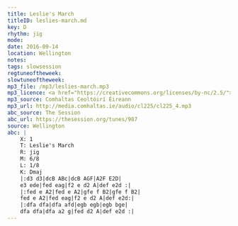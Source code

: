 ```yaml
---
title: Leslie's March
titleID: leslies-march.md
key: D
rhythm: jig
mode:
date: 2016-09-14
location: Wellington
notes:
tags: slowsession
regtuneoftheweek:
slowtuneoftheweek:
mp3_file: /mp3/leslies-march.mp3
mp3_licence: <a href="https://creativecommons.org/licenses/by-nc/2.5/">CC-BY-NC-2.5</a>
mp3_source: Comhaltas Ceoltóirí Éireann
mp3_url: http://media.comhaltas.ie/audio/cl225/cl225_4.mp3
abc_source: The Session
abc_url: https://thesession.org/tunes/987
source: Wellington
abc: |
    X: 1
    T: Leslie's March
    R: jig
    M: 6/8
    L: 1/8
    K: Dmaj
    |:d3 d3|dcB ABc|dcB AGF|A2F E2D|
    e3 ede|fed eag|f2 e d2 A|def e2d :|
    |:fed e A2|fed e A2|gfe f B2|gfe f B2|
    fed e A2|fed eag|f2 e d2 A|def e2d:|
    |:dfa dfa|dfa afd|egb egb|egb bge|
    dfa dfa|dfa a2 g|fed d2 A|def e2d :|
---
```

